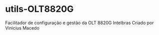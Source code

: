# utils-OLT8820G

Facilitador de configuração e gestão da OLT 8820G Intelbras
Criado por Vinicius Macedo
